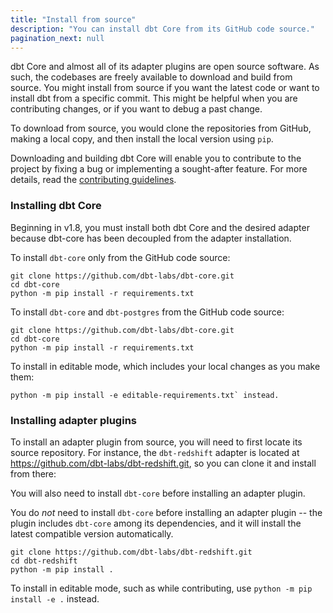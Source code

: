 ```yaml
---
title: "Install from source"
description: "You can install dbt Core from its GitHub code source."
pagination_next: null
---
```


dbt Core and almost all of its adapter plugins are open source software. As such, the codebases are freely available to download and build from source. You might install from source if you want the latest code or want to install dbt from a specific commit. This might be helpful when you are contributing changes, or if you want to debug a past change.

To download from source, you would clone the repositories from GitHub, making a local copy, and then install the local version using `pip`.

Downloading and building dbt Core will enable you to contribute to the project by fixing a bug or implementing a sought-after feature. For more details, read the [contributing guidelines](https://github.com/dbt-labs/dbt-core/blob/HEAD/CONTRIBUTING.md).

### Installing dbt Core

Beginning in v1.8, you must install both dbt Core and the desired adapter because dbt-core has been decoupled from the adapter installation.

<VersionBlock firstVersion="1.8">

To install `dbt-core` only from the GitHub code source:

```shell
git clone https://github.com/dbt-labs/dbt-core.git
cd dbt-core
python -m pip install -r requirements.txt
```

</VersionBlock>

<VersionBlock lastVersion="1.7">

To install `dbt-core` and `dbt-postgres` from the GitHub code source:

```shell
git clone https://github.com/dbt-labs/dbt-core.git
cd dbt-core
python -m pip install -r requirements.txt
```
</VersionBlock>

To install in editable mode, which includes your local changes as you make them:

```shell
python -m pip install -e editable-requirements.txt` instead.
```

### Installing adapter plugins

To install an adapter plugin from source, you will need to first locate its source repository. For instance, the `dbt-redshift` adapter is located at https://github.com/dbt-labs/dbt-redshift.git, so you can clone it and install from there:

<VersionBlock firstVersion="1.8">

You will also need to install `dbt-core` before installing an adapter plugin.

</VersionBlock>

<VersionBlock lastVersion="1.7">

You do _not_ need to install `dbt-core` before installing an adapter plugin -- the plugin includes `dbt-core` among its dependencies, and it will install the latest compatible version automatically.
</VersionBlock>

```shell
git clone https://github.com/dbt-labs/dbt-redshift.git
cd dbt-redshift
python -m pip install .
```

To install in editable mode, such as while contributing, use `python -m pip install -e .` instead.

<FAQ path="Core/install-pip-os-prereqs" />
<FAQ path="Core/install-python-compatibility" />
<FAQ path="Core/install-pip-best-practices" />
